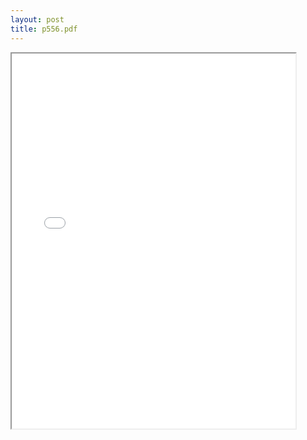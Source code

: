 ```yaml
---
layout: post
title: p556.pdf
--- 
```




<div class="pdf-container">
    <iframe src="/irs.ea/assets/pdfs/p556.pdf" 
    height="600" width="90%" allowFullScreen="true">
    </iframe>
</div>
